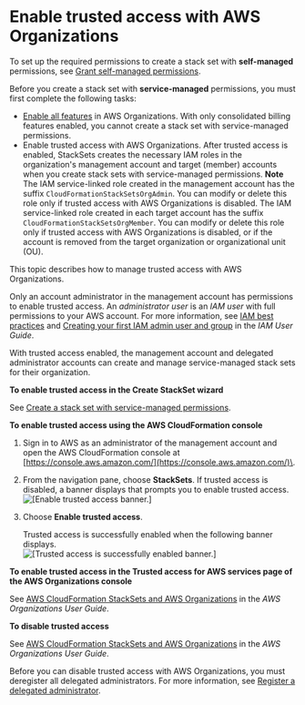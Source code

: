 # Enable trusted access with AWS Organizations<a name="stacksets-orgs-enable-trusted-access"></a>

To set up the required permissions to create a stack set with **self\-managed** permissions, see [Grant self\-managed permissions](https://docs.aws.amazon.com/AWSCloudFormation/latest/UserGuide/stacksets-prereqs-self-managed.html)\.

Before you create a stack set with **service\-managed** permissions, you must first complete the following tasks:

- [Enable all features](https://docs.aws.amazon.com/organizations/latest/userguide/orgs_manage_org_support-all-features.html) in AWS Organizations\. With only consolidated billing features enabled, you cannot create a stack set with service\-managed permissions\.
- Enable trusted access with AWS Organizations\. After trusted access is enabled, StackSets creates the necessary IAM roles in the organization's management account and target \(member\) accounts when you create stack sets with service\-managed permissions\.
  **Note**  
  The IAM service\-linked role created in the management account has the suffix `CloudFormationStackSetsOrgAdmin`\. You can modify or delete this role only if trusted access with AWS Organizations is disabled\. The IAM service\-linked role created in each target account has the suffix `CloudFormationStackSetsOrgMember`\. You can modify or delete this role only if trusted access with AWS Organizations is disabled, or if the account is removed from the target organization or organizational unit \(OU\)\.

This topic describes how to manage trusted access with AWS Organizations\.

Only an account administrator in the management account has permissions to enable trusted access\. An _administrator user_ is an _IAM user_ with full permissions to your AWS account\. For more information, see [IAM best practices](https://docs.aws.amazon.com/IAM/latest/UserGuide/best-practices.html#create-iam-users) and [Creating your first IAM admin user and group](https://docs.aws.amazon.com/IAM/latest/UserGuide/getting-started_create-admin-group.html) in the _IAM User Guide_\.

With trusted access enabled, the management account and delegated administrator accounts can create and manage service\-managed stack sets for their organization\.

**To enable trusted access in the **Create StackSet** wizard**

See [Create a stack set with service\-managed permissions](https://docs.aws.amazon.com/AWSCloudFormation/latest/UserGuide/stacksets-getting-started-create.html#create-stack-set-service-managed-permissions)\.

**To enable trusted access using the AWS CloudFormation console**

1. Sign in to AWS as an administrator of the management account and open the AWS CloudFormation console at [https://console.aws.amazon.com/](https://console.aws.amazon.com/)\.

1. From the navigation pane, choose **StackSets**\. If trusted access is disabled, a banner displays that prompts you to enable trusted access\.  
   ![[Enable trusted access banner.]](http://docs.aws.amazon.com/AWSCloudFormation/latest/UserGuide/images/console-stacksets-enable-trusted-access-from-stacksets-list.png)

1. Choose **Enable trusted access**\.

   Trusted access is successfully enabled when the following banner displays\.  
   ![[Trusted access is successfully enabled banner.]](http://docs.aws.amazon.com/AWSCloudFormation/latest/UserGuide/images/console-stackset-trusted-access-enabled-banner.png)

**To enable trusted access in the **Trusted access for AWS services** page of the AWS Organizations console**

See [AWS CloudFormation StackSets and AWS Organizations](https://docs.aws.amazon.com/organizations/latest/userguide/services-that-can-integrate-cloudformation.html) in the _AWS Organizations User Guide_\.

**To disable trusted access**

See [AWS CloudFormation StackSets and AWS Organizations](https://docs.aws.amazon.com/organizations/latest/userguide/services-that-can-integrate-cloudformation.html) in the _AWS Organizations User Guide_\.

Before you can disable trusted access with AWS Organizations, you must deregister all delegated administrators\. For more information, see [Register a delegated administrator](stacksets-orgs-delegated-admin.md)\.
